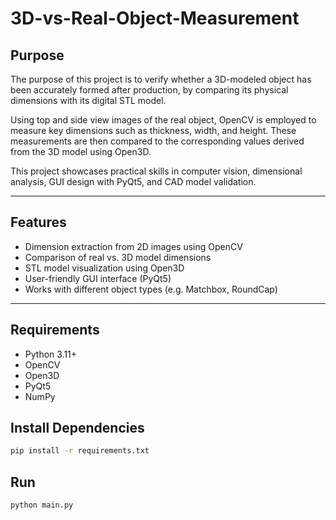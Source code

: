 # 3D-vs-Real-Object-Measurement

## Purpose

The purpose of this project is to verify whether a 3D-modeled object has been accurately formed after production, by comparing its physical dimensions with its digital STL model.

Using top and side view images of the real object, OpenCV is employed to measure key dimensions such as thickness, width, and height. These measurements are then compared to the corresponding values derived from the 3D model using Open3D.

This project showcases practical skills in computer vision, dimensional analysis, GUI design with PyQt5, and CAD model validation.

---

## Features

- Dimension extraction from 2D images using OpenCV
- Comparison of real vs. 3D model dimensions
- STL model visualization using Open3D
- User-friendly GUI interface (PyQt5)
- Works with different object types (e.g. Matchbox, RoundCap)

---

## Requirements

- Python 3.11+
- OpenCV
- Open3D
- PyQt5
- NumPy

## Install Dependencies

```bash
pip install -r requirements.txt

```

## Run
```bash
python main.py
```





